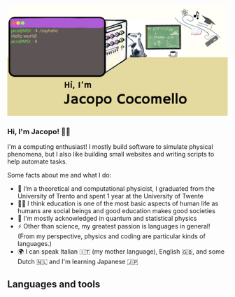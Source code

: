 <img src="banner_badger.png" alt="banner">
<!-- height="250px" width="500px" -->

### Hi, I'm Jacopo! 👋🦡

I'm a computing enthusiast! I mostly build software to simulate physical phenomena, but I also like building small websites and writing scripts to help automate tasks.

Some facts about me and what I do:
- 🔭 I’m a theoretical and computational physicist, I graduated from the University of Trento and spent 1 year at the University of Twente
- 👨‍🏫 I think education is one of the most basic aspects of human life as humans are social beings and good education makes good societies
- 🌱 I'm mostly acknowledged in quantum and statistical physics
- ⚡ Other than science, my greatest passion is languages in general! (From my perspective, physics and coding are particular kinds of languages.)
- 🌍 I can speak Italian 🇮🇹 (my mother language), English 🇬🇧, and some Dutch 🇳🇱 and I'm learning Japanese 🇯🇵

## Languages and tools
